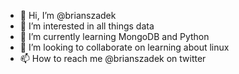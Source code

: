 - 👋 Hi, I’m @brianszadek
- 👀 I’m interested in all things data
- 🌱 I’m currently learning MongoDB and Python
- 💞️ I’m looking to collaborate on learning about linux
- 📫 How to reach me @brianszadek on twitter

<!---
brianszadek/brianszadek is a ✨ special ✨ repository because its `README.md` (this file) appears on your GitHub profile.
You can click the Preview link to take a look at your changes.
--->
